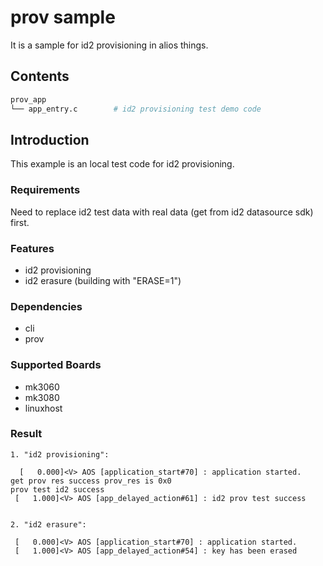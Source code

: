 # prov sample
  
It is a sample for id2 provisioning in alios things. 
## Contents

```sh
prov_app
└── app_entry.c        # id2 provisioning test demo code
```

## Introduction

This example is an local test code for id2 provisioning.

### Requirements

Need to replace id2 test data with real data (get from id2 datasource sdk) first.

### Features

* id2 provisioning
* id2 erasure (building with "ERASE=1")

### Dependencies

* cli
* prov

### Supported Boards

- mk3060
- mk3080
- linuxhost

### Result
```
1. "id2 provisioning":

  [   0.000]<V> AOS [application_start#70] : application started.
get prov res success prov_res is 0x0
prov test id2 success
 [   1.000]<V> AOS [app_delayed_action#61] : id2 prov test success


2. "id2 erasure":

 [   0.000]<V> AOS [application_start#70] : application started.
 [   1.000]<V> AOS [app_delayed_action#54] : key has been erased

```

